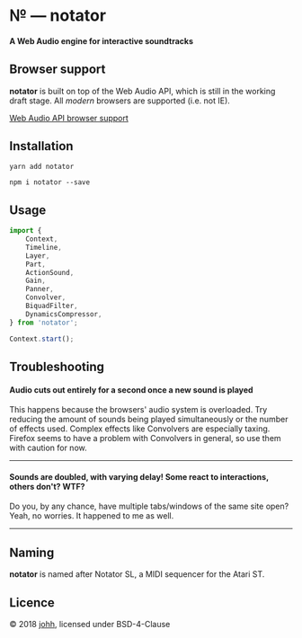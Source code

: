 # № — notator
#### A Web Audio engine for interactive soundtracks


## Browser support
**notator** is built on top of the Web Audio API, which is still in the working draft stage.
All *modern* browsers are supported (i.e. not IE).

[Web Audio API browser support](https://caniuse.com/#feat=audio-api)

## Installation
```
yarn add notator
```
```
npm i notator --save
```

## Usage
```javascript
import {
	Context,
	Timeline,
	Layer,
	Part,
	ActionSound,
	Gain,
	Panner,
	Convolver,
	BiquadFilter,
	DynamicsCompressor,
} from 'notator';

Context.start();
```

## Troubleshooting
#### Audio cuts out entirely for a second once a new sound is played
This happens because the browsers' audio system is overloaded. Try reducing the amount of sounds being played simultaneously or the number of effects used. Complex effects like Convolvers are especially taxing.
Firefox seems to have a problem with Convolvers in general, so use them with caution for now.

---

#### Sounds are doubled, with varying delay! Some react to interactions, others don't? WTF?

Do you, by any chance, have multiple tabs/windows of the same site open? Yeah, no worries. It happened to me as well.

---

## Naming
**notator** is named after Notator SL, a MIDI sequencer for the Atari ST.

## Licence
© 2018 [johh](https://github.com/johh), licensed under BSD-4-Clause

